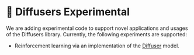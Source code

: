 # 🧨 Diffusers Experimental

We are adding experimental code to support novel applications and usages of the Diffusers library.
Currently, the following experiments are supported:
* Reinforcement learning via an implementation of the [Diffuser](https://arxiv.org/abs/2205.09991) model.
